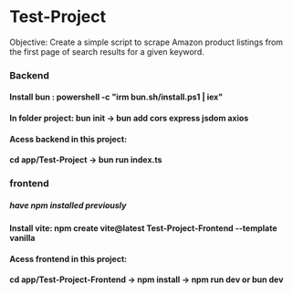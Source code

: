 # Test-Project
Objective: Create a simple script to scrape Amazon product listings from the first page of search results for a given keyword.

### Backend
#### <strong> Install bun : powershell -c "irm bun.sh/install.ps1 | iex"
#### In folder project:<strong> bun init -> bun add cors express jsdom axios
#### Acess backend in this project:
#### <strong>cd app/Test-Project -> bun run index.ts



### frontend
##### have npm installed previously
#### Install vite:<strong> npm create vite@latest Test-Project-Frontend --template vanilla
#### Acess frontend in this project:
#### <strong>cd app/Test-Project-Frontend -> npm install -> npm run dev or bun dev

